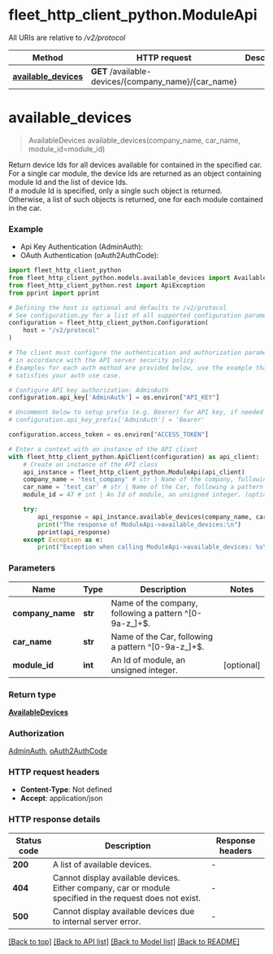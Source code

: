 # fleet_http_client_python.ModuleApi

All URIs are relative to */v2/protocol*

Method | HTTP request | Description
------------- | ------------- | -------------
[**available_devices**](ModuleApi.md#available_devices) | **GET** /available-devices/{company_name}/{car_name} | 


# **available_devices**
> AvailableDevices available_devices(company_name, car_name, module_id=module_id)



Return device Ids for all devices available for contained in the specified car.<br> For a single car module, the device Ids are returned as an object containing module Id and the list of device Ids. <br> If a module Id is specified, only a single such object is returned. <br> Otherwise, a list of such objects is returned, one for each module contained in the car. <br>

### Example

* Api Key Authentication (AdminAuth):
* OAuth Authentication (oAuth2AuthCode):

```python
import fleet_http_client_python
from fleet_http_client_python.models.available_devices import AvailableDevices
from fleet_http_client_python.rest import ApiException
from pprint import pprint

# Defining the host is optional and defaults to /v2/protocol
# See configuration.py for a list of all supported configuration parameters.
configuration = fleet_http_client_python.Configuration(
    host = "/v2/protocol"
)

# The client must configure the authentication and authorization parameters
# in accordance with the API server security policy.
# Examples for each auth method are provided below, use the example that
# satisfies your auth use case.

# Configure API key authorization: AdminAuth
configuration.api_key['AdminAuth'] = os.environ["API_KEY"]

# Uncomment below to setup prefix (e.g. Bearer) for API key, if needed
# configuration.api_key_prefix['AdminAuth'] = 'Bearer'

configuration.access_token = os.environ["ACCESS_TOKEN"]

# Enter a context with an instance of the API client
with fleet_http_client_python.ApiClient(configuration) as api_client:
    # Create an instance of the API class
    api_instance = fleet_http_client_python.ModuleApi(api_client)
    company_name = 'test_company' # str | Name of the company, following a pattern ^[0-9a-z_]+$.
    car_name = 'test_car' # str | Name of the Car, following a pattern ^[0-9a-z_]+$.
    module_id = 47 # int | An Id of module, an unsigned integer. (optional)

    try:
        api_response = api_instance.available_devices(company_name, car_name, module_id=module_id)
        print("The response of ModuleApi->available_devices:\n")
        pprint(api_response)
    except Exception as e:
        print("Exception when calling ModuleApi->available_devices: %s\n" % e)
```



### Parameters


Name | Type | Description  | Notes
------------- | ------------- | ------------- | -------------
 **company_name** | **str**| Name of the company, following a pattern ^[0-9a-z_]+$. | 
 **car_name** | **str**| Name of the Car, following a pattern ^[0-9a-z_]+$. | 
 **module_id** | **int**| An Id of module, an unsigned integer. | [optional] 

### Return type

[**AvailableDevices**](AvailableDevices.md)

### Authorization

[AdminAuth](../README.md#AdminAuth), [oAuth2AuthCode](../README.md#oAuth2AuthCode)

### HTTP request headers

 - **Content-Type**: Not defined
 - **Accept**: application/json

### HTTP response details

| Status code | Description | Response headers |
|-------------|-------------|------------------|
**200** | A list of available devices. |  -  |
**404** | Cannot display available devices. Either company, car or module specified in the request does not exist. |  -  |
**500** | Cannot display available devices due to internal server error. |  -  |

[[Back to top]](#) [[Back to API list]](../README.md#documentation-for-api-endpoints) [[Back to Model list]](../README.md#documentation-for-models) [[Back to README]](../README.md)

